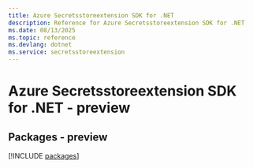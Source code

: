 ```yaml
---
title: Azure Secretsstoreextension SDK for .NET
description: Reference for Azure Secretsstoreextension SDK for .NET
ms.date: 08/13/2025
ms.topic: reference
ms.devlang: dotnet
ms.service: secretsstoreextension
---
```

# Azure Secretsstoreextension SDK for .NET - preview
## Packages - preview
[!INCLUDE [packages](secretsstoreextension-index.md)]